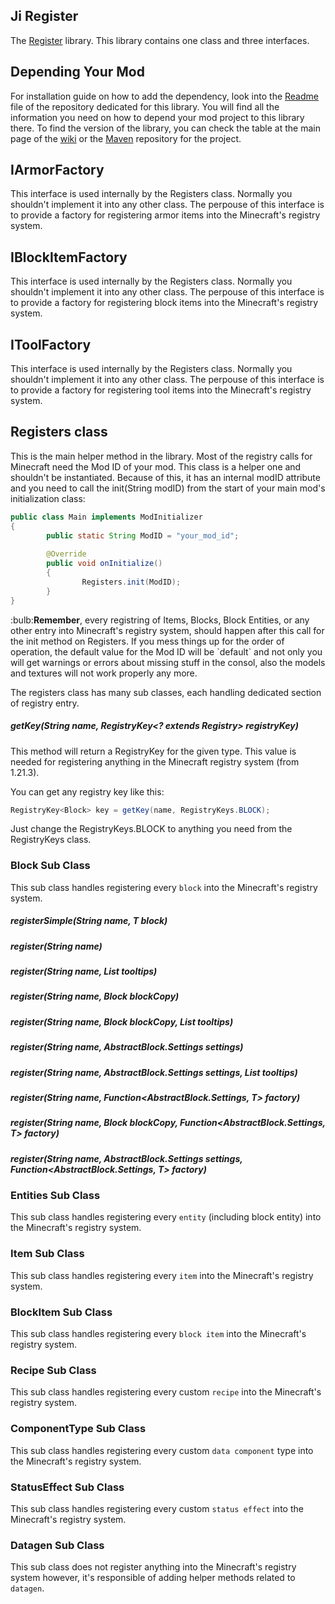 ## Ji Register

The [Register](https://github.com/drkhodakarami/JiRegister) library. This library contains one class and three interfaces.

## Depending Your Mod

For installation guide on how to add the dependency, look into the [Readme](https://github.com/drkhodakarami/JiRegister) file of the repository dedicated for this library. You will find all the information you need on how to depend your mod project to this library there. To find the version of the library, you can check the table at the main page of the [wiki](https://drkhodakarami.github.io/) or the [Maven](https://repo.repsy.io/mvn/jiraiyah/jilibs/jiraiyah/register/) repository for the project.

## IArmorFactory

This interface is used internally by the Registers class. Normally you shouldn't implement it into any other class. The perpouse of this interface is to provide a factory for registering armor items into the Minecraft's registry system.

## IBlockItemFactory

This interface is used internally by the Registers class. Normally you shouldn't implement it into any other class. The perpouse of this interface is to provide a factory for registering block items into the Minecraft's registry system.

## IToolFactory

This interface is used internally by the Registers class. Normally you shouldn't implement it into any other class. The perpouse of this interface is to provide a factory for registering tool items into the Minecraft's registry system.

## Registers class

This is the main helper method in the library. Most of the registry calls for Minecraft need the Mod ID of your mod. This class is a helper one and shouldn't be instantiated. Because of this, it has an internal modID attribute and you need to call the init(String modID) from the start of your main mod's initialization class:

```java
public class Main implements ModInitializer
{
        public static String ModID = "your_mod_id";
  
        @Override
        public void onInitialize()
        {
                Registers.init(ModID);
        }
}
```

<div class="alert alert-dismissible alert-danger">
  :bulb:<strong>Remember</strong>, every registring of Items, Blocks, Block Entities, or any other entry into Minecraft's registry system, should happen after this call for the init method on Registers. If you mess things up for the order of operation, the default value for the Mod ID will be `default` and not only you will get warnings or errors about missing stuff in the consol, also the models and textures will not work properly any more.
</div>

The registers class has many sub classes, each handling dedicated section of registry entry.

##### getKey(String name, RegistryKey<? extends Registry<T>> registryKey)

This method will return a RegistryKey for the given type. This value is needed for registering anything in the Minecraft registry system (from 1.21.3).

You can get any registry key like this:

```java
RegistryKey<Block> key = getKey(name, RegistryKeys.BLOCK);
```

Just change the RegistryKeys.BLOCK to anything you need from the RegistryKeys class.

### Block Sub Class

This sub class handles registering every `block` into the Minecraft's registry system.

##### registerSimple(String name, T block)
##### register(String name)
##### register(String name, List<Text> tooltips)
##### register(String name, Block blockCopy)
##### register(String name, Block blockCopy, List<Text> tooltips)
##### register(String name, AbstractBlock.Settings settings)
##### register(String name, AbstractBlock.Settings settings, List<Text> tooltips)
##### register(String name, Function<AbstractBlock.Settings, T> factory)
##### register(String name, Block blockCopy, Function<AbstractBlock.Settings, T> factory)
##### register(String name, AbstractBlock.Settings settings, Function<AbstractBlock.Settings, T> factory)

### Entities Sub Class

This sub class handles registering every `entity` (including block entity) into the Minecraft's registry system.

### Item Sub Class

This sub class handles registering every `item` into the Minecraft's registry system.

### BlockItem Sub Class

This sub class handles registering every `block item` into the Minecraft's registry system.

### Recipe Sub Class

This sub class handles registering every custom `recipe` into the Minecraft's registry system.

### ComponentType Sub Class

This sub class handles registering every custom `data component` type into the Minecraft's registry system.

### StatusEffect Sub Class

This sub class handles registering every custom `status effect` into the Minecraft's registry system.

### Datagen Sub Class

This sub class does not register anything into the Minecraft's registry system however, it's responsible of adding helper methods related to `datagen`.